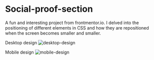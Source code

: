 # Social-proof-section
A fun and interesting project from frontmentor.io. I delved into the positioning of different elements in CSS and how they are repositioned when the screen becomes smaller and smaller.

Desktop design
![desktop-design](https://user-images.githubusercontent.com/103998434/190317597-53f44081-7c85-4dad-84ef-c757848d3405.jpg)

Mobile design
![mobile-design](https://user-images.githubusercontent.com/103998434/190317614-bbb43627-1153-49b0-a6df-8e350df47880.jpg)
